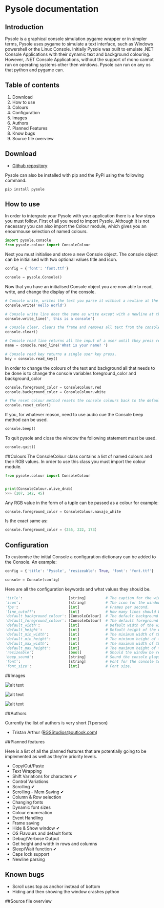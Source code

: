 # Pysole documentation
## Introduction

Pysole is a graphical console simulation pygame wrapper or in simpler terms, Pysole uses pygame to simulate a text interface, such as Windows powershell or the Linux Console. Initially Pysole was built to emulate .NET Console Applications with their dynamic text and background colouring. However, .NET Console Applications, without the support of mono cannot run on operating systems other then windows. Pysole can run on any os that python and pygame can.

## Table of contents
1. Download
2. How to use
3. Colours
4. Configuration
5. Images
6. Authors
7. Planned Features
8. Know bugs
9. Source file overview

## Download
* [Github repository](https://github.com/TreeStain/pysole)

Pysole can also be installed with pip and the PyPi using the following command.

`pip install pysole`

## How to use
In order to intergrate your Pysole with your application there is a few steps you must follow. First of all you need to import Pysole. Although it is not necessary you can also import the Colour module, which gives you an enourmouse selection of named colours.

```python
import pysole.console
from pysole.colour import ConsoleColour
```

Next you must initialise and store a new Console object. The console object can be initialised with two optional values title and icon.

```python
config = {'font': 'font.ttf'}

console = pysole.Console()
```

Now that you have an initialised Console object you are now able to read, write, and change the display of the console.

```python
# Console write, writes the text you parse it without a newline at the end of the string.
console.write('Hello World')

# Console write line does the same as write except with a newline at the end.
console.write_line(', this is a console')

# Console clear, clears the frame and removes all text from the console display buffer.
console.clear()

# Console read line returns all the input of a user until they press return.
name = console.read_line('What is your name? ')

# Console read key returns a single user key press.
key = console.read_key()
```

In order to change the colours of the text and background all that needs to be done is to change the console variables foreground_color and background_color

```python
console.foreground_color = ConsoleColour.red
console.background_color = ConsoleColour.white

# The reset colour method resets the console colours back to the defaults.
console.reset_color()
```

If you, for whatever reason, need to use audio cue the Console beep method can be used.

```python
console.beep()
```

To quit pysole and close the window the following statement must be used.

```python
console.quit()
```

##Colours
The ConsoleColour class contains a list of named colours and their RGB values. In order to use this class you must import the colour module.

```python
from pysole.colour import ConsoleColour


print(ConsoleColour.olive_drab)
>>> (107, 142, 45)
```

Any RGB value in the form of a tuple can be passed as a colour for example:

```python
console.foreground_color = ConsoleColour.navajo_white
```

Is the exact same as:

```python
console.foreground_color = (255, 222, 173)
```

## Configuration
To customise the initial Console a configuration dictionary can be added to the Console. An example:

```python
config = {'title': 'Pysole', 'resizeable': True, 'font': 'font.ttf'}

console = Console(config)
```

Here are all the configuration keywords and what values they should be.

```python
'title':                     [string]         # The caption for the window.
'icon':                      [string]         # The icon for the window.
'fps':                       [int]            # Frames per second.
'line_cutoff':               [int]            # How many lines should be in the buffer at any given time?
'default_background_colour': [ConsoleColour]  # The default background colour for the console, used for the reset_colour function as well.
'default_foreground_colour': [ConsoleColour]  # The default foreground colour for the console, used for the reset_colour function as well.
'default_width':             [int]            # Default width of the window.
'default_height':            [int]            # Default height of the window.
'default_min_width':         [int]            # The minimum width of the window.
'default_min_height':        [int]            # The minimum height of the window.
'default_max_width':         [int]            # The maximum width of the window.
'default_max_height':        [int]            # The maximum height of the window.
'resizeable':                [bool]           # Should the window be resizeable?
'beep_sound':                [string]         # Sound the console plays in the beep method.
'font':                      [string]         # Font for the console to use.
'font_size':                 [int]            # Font size.
```

##Images

![alt text](https://github.com/TreeStain/pysole/blob/master/docs/static/img-1.png "Image 1")

![alt text](https://github.com/TreeStain/pysole/blob/master/docs/static/img-2.png "Image 2")

![alt text](https://github.com/TreeStain/pysole/blob/master/docs/static/img-3.png "Image 3")

##Authors

Currently the list of authors is very short (1 person)

* Tristan Arthur (RGSStudios@outlook.com)

##Planned features

Here is a list of all the planned features that are potentially going to be implemented as well as they're priority levels.

* Copy/Cut/Paste
* Text Wrapping
* Shift Variations for characters ✔
* Control Variations
* Scrolling ✔
* Scrolling - Mem Saving ✔
* Column & Row selection
* Changing fonts
* Dynamic font sizes
* Colour enumeration
* Event Handling
* Frame saving
* Hide & Show window ✔
* OS Flavours and default fonts
* Debug/Verbose Output
* Get height and width in rows and columns
* Sleep/Wait function ✔
* Caps lock support
* Newline parsing

## Known bugs

* Scroll uses top as anchor instead of bottom
* Hiding and then showing the window crashes python

##Source file overview
